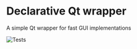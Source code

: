 # Declarative Qt wrapper
A simple Qt wrapper for fast GUI implementations

![Tests](https://github.com/mCodingLLC/SlapThatLikeButton-TestingStarterProject/actions/workflows/tests.yml/badge.svg)